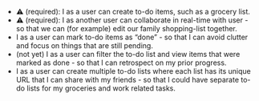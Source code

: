 - ⚠️ (required): I as a user can create to-do items, such as a grocery list.
- ⚠️ (required): I as another user can collaborate in real-time with user - so that we
  can (for example) edit our family shopping-list together.
- I as a user can mark to-do items as “done” - so that I can avoid clutter and focus on
  things that are still pending.
- (not yet) I as a user can filter the to-do list and view items that were marked as done - so that I
  can retrospect on my prior progress.
- I as a user can create multiple to-do lists where each list has its unique URL that I
  can share with my friends - so that I could have separate to-do lists for my groceries
  and work related tasks.

